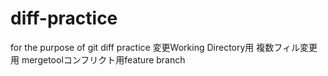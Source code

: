 # diff-practice
for the purpose of git diff practice
変更Working Directory用
複数フィル変更用
mergetoolコンフリクト用feature branch
